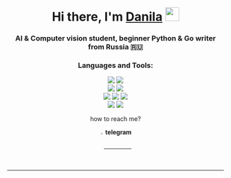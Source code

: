 <h1 align="center">Hi there, I'm <a href="https://t.me/zotkindev" target="_blank">Danila</a> 
<img src="https://github.com/blackcater/blackcater/raw/main/images/Hi.gif" heigth='32' width='32'/></h1>
<h3 align="center">AI & Computer vision student, beginner Python & Go writer from Russia 🇷🇺</h3>

<div align="center"> 


<h3>Languages and Tools:</h3>
<a href="https://python.org"><img src="https://img.shields.io/badge/python-grey?style=for-the-badge&logo=python"/><a>
<img src="https://img.shields.io/badge/golang-grey?style=for-the-badge&logo=go"/>
<br>
<img src="https://img.shields.io/badge/pycharm-grey?style=for-the-badge&logo=pycharm"/>
<img src="https://img.shields.io/badge/vscode-grey?style=for-the-badge&logo=visualstudiocode"/>

<br>
<img src="https://img.shields.io/badge/git-grey?style=for-the-badge&logo=git"/>
<img src="https://img.shields.io/badge/github-grey?style=for-the-badge&logo=github"/>
<img src="https://img.shields.io/badge/docker-grey?style=for-the-badge&logo=docker"/>
<br>
<img src="https://img.shields.io/badge/mac%20os-grey?style=for-the-badge&logo=apple"/>
<img src="https://img.shields.io/badge/windows-grey?style=for-the-badge&logo=windows"/>
  
  <p>how to reach me?</p>
  <p><a  href="https://t.me/zotkindev"> <strong style="vertical-align: middle;"> <img src="https://upload.wikimedia.org/wikipedia/commons/thumb/8/83/Telegram_2019_Logo.svg/512px-Telegram_2019_Logo.svg.png" alt="tg" style="width:2%; margin-bottom: -5px;"> telegram </strong> </a></p>
  <hr noshade size="1">
